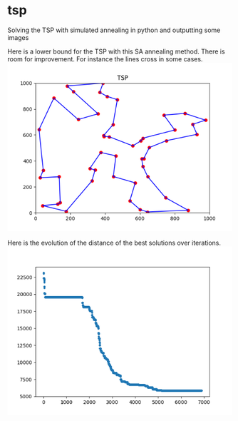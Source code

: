 # tsp
Solving the TSP with simulated annealing in python and outputting some images

Here is a lower bound for the TSP with this SA annealing method. There is room for improvement. For instance the lines cross in some cases.
![](images/TSP_SA.png)

Here is the evolution of the distance of the best solutions over iterations.
![](images/TSP_SA_dist.png)
